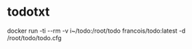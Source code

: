 # todotxt
docker run -ti --rm -v i~/todo:/root/todo francois/todo:latest -d /root/todo/todo.cfg <CMD>
